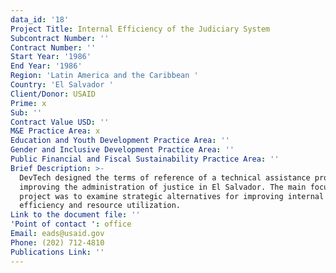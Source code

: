 ```yaml
---
data_id: '18'
Project Title: Internal Efficiency of the Judiciary System
Subcontract Number: ''
Contract Number: ''
Start Year: '1986'
End Year: '1986'
Region: 'Latin America and the Caribbean '
Country: 'El Salvador '
Client/Donor: USAID
Prime: x
Sub: ''
Contract Value USD: ''
M&E Practice Area: x
Education and Youth Development Practice Area: ''
Gender and Inclusive Development Practice Area: ''
Public Financial and Fiscal Sustainability Practice Area: ''
Brief Description: >-
  DevTech designed the terms of reference of a technical assistance project for
  improving the administration of justice in El Salvador. The main focus of the
  project was to examine strategic alternatives for improving internal
  efficiency and resource utilization.
Link to the document file: ''
'Point of contact ': office
Email: eads@usaid.gov
Phone: (202) 712-4810
Publications Link: ''
---
```

